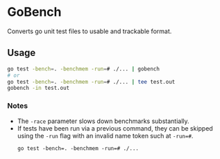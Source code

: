 # GoBench
Converts go unit test files to usable and trackable format.

## Usage
```sh
go test -bench=. -benchmem -run=# ./... | gobench
# or
go test -bench=. -benchmem -run=# ./... | tee test.out
gobench -in test.out
```

### Notes
* The `-race` parameter slows down benchmarks substantially.
* If tests have been run via a previous command, they can be skipped using the `-run` flag with an invalid name token such at `-run=#`.
  ```
  go test -bench=. -benchmem -run=# ./...
  ```
